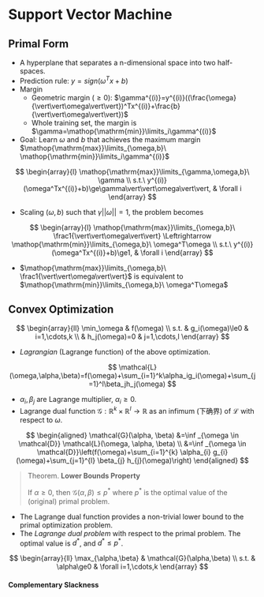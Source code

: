 # Support Vector Machine

## Primal Form

- A hyperplane that separates a n-dimensional space into two half-spaces.
- Prediction rule: $y=sign(\omega^Tx+b)$
- Margin
  - Geometric margin ($\ge0$): $\gamma^{(i)}=y^{(i)}((\frac{\omega}{\vert\vert\omega\vert\vert})^Tx^{(i)}+\frac{b}{\vert\vert\omega\vert\vert})$
  - Whole training set, the margin is $\gamma=\mathop{\mathrm{min}}\limits_i\gamma^{(i)}$
- Goal: Learn $\omega$ and $b$ that achieves the maximum margin $\mathop{\mathrm{max}}\limits_{\omega,b}\ \mathop{\mathrm{min}}\limits_i\gamma^{(i)}$

$$
\begin{array}{l}
\mathop{\mathrm{max}}\limits_{\gamma,\omega,b}\ \gamma \\
s.t.\ y^{(i)}(\omega^Tx^{(i)}+b)\ge\gamma\vert\vert\omega\vert\vert, & \forall i
\end{array}
$$

- Scaling $(\omega,b)$ such that $\gamma\vert\vert\omega\vert\vert=1$, the problem becomes

$$
\begin{array}{l}
\mathop{\mathrm{max}}\limits_{\omega,b}\ \frac1{\vert\vert\omega\vert\vert} \Leftrightarrow \mathop{\mathrm{min}}\limits_{\omega,b}\ \omega^T\omega \\
s.t.\ y^{(i)}(\omega^Tx^{(i)}+b)\ge1, & \forall i
\end{array}
$$

- $\mathop{\mathrm{max}}\limits_{\omega,b}\ \frac1{\vert\vert\omega\vert\vert}$ is equivalent to $\mathop{\mathrm{min}}\limits_{\omega,b}\ \omega^T\omega$ 

## Convex Optimization

$$
\begin{array}{ll}
\min_\omega & f(\omega) \\
s.t. & g_i(\omega)\le0 & i=1,\cdots,k \\
& h_j(\omega)=0 & j=1,\cdots,l
\end{array}
$$

- *Lagrangian* (Lagrange function) of the above optimization.

$$
\mathcal{L}(\omega,\alpha,\beta)=f(\omega)+\sum_{i=1}^k\alpha_ig_i(\omega)+\sum_{j=1}^l\beta_jh_j(\omega)
$$

- $\alpha_i,\beta_j$ are Lagrange multiplier, $\alpha_i\ge0$.
- Lagrange dual function $\mathcal{G}:\mathbb{R}^k\times\mathbb{R}^l\rightarrow\mathbb{R}$ as an infimum (下确界) of $\mathcal{L}$ with respect to $\omega$.

$$
\begin{aligned}
\mathcal{G}(\alpha, \beta) &=\inf _{\omega \in \mathcal{D}} \mathcal{L}(\omega, \alpha, \beta) \\
&=\inf _{\omega \in \mathcal{D}}\left(f(\omega)+\sum_{i=1}^{k} \alpha_{i} g_{i}(\omega)+\sum_{j=1}^{l} \beta_{j} h_{j}(\omega)\right)
\end{aligned}
$$

> Theorem. **Lower Bounds Property**
>
> If $\alpha\ge0$, then $\mathcal{G}(\alpha,\beta)\le p^*$ where $p^*$ is the optimal value of the (original) primal problem.

- The Lagrange dual function provides a non-trivial lower bound to the primal optimization problem.
- The *Lagrange dual problem* with respect to the primal problem. The optimal value is $d^*$, and $d^*\le p^*$.

$$
\begin{array}{ll}
\max_{\alpha,\beta} & \mathcal{G}(\alpha,\beta) \\
s.t. & \alpha\ge0 & \forall i=1,\cdots,k
\end{array}
$$



#### Complementary Slackness

